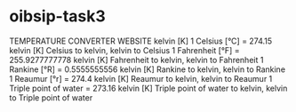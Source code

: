 # oibsip-task3
TEMPERATURE CONVERTER WEBSITE
kelvin [K]
1 Celsius [°C] = 274.15 kelvin [K]
Celsius to kelvin,   kelvin to Celsius
1 Fahrenheit [°F] = 255.9277777778 kelvin [K]
Fahrenheit to kelvin,   kelvin to Fahrenheit
1 Rankine [°R] = 0.5555555556 kelvin [K]
Rankine to kelvin,   kelvin to Rankine
1 Reaumur [°r] = 274.4 kelvin [K]
Reaumur to kelvin,   kelvin to Reaumur
1 Triple point of water = 273.16 kelvin [K]
Triple point of water to kelvin,   kelvin to Triple point of water

